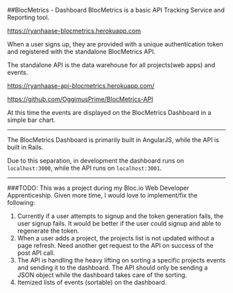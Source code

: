 ##BlocMetrics - Dashboard
BlocMetrics is a basic API Tracking Service and Reporting tool.

https://ryanhaase-blocmetrics.herokuapp.com


When a user signs up, they are provided with a unique authentication token and
registered with the standalone BlocMetrics API.


The standalone API is the data warehouse for all projects(web apps) and events.

https://ryanhaase-api-blocmetrics.herokuapp.com/

https://github.com/OggimusPrime/BlocMetrics-API


At this time the events are displayed on the BlocMetrics Dashboard in a simple bar chart.

---
The BlocMetrics Dashboard is primarily built in AngularJS, while the API is built in Rails.

Due to this separation, in development the dashboard runs on `localhost:3000`, while the API runs on `localhost:3001`.

---
###TODO:
This was a project during my Bloc.io Web Developer Apprenticeship.  Given more time, I would love to implement/fix the following:

1. Currently if a user attempts to signup and the token generation fails, the user signup fails.    It would be better if the user could signup and able to regenerate the token.
2. When a user adds a project, the projects list is not updated without a page refresh.  Need another get request to the API on success of the post API call.
3. The API is handling the heavy lifting on sorting a specific projects events and sending it to the dashboard.  The API should only be sending a JSON object while the dashboard takes care of the sorting.  
4. Itemized lists of events (sortable) on the dashboard.  
